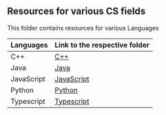 ## Resources for various CS fields
This folder contains resources for various Languages

| Languages | Link to the respective folder |
| ------------- | ------------- |
| C++ | [C++](/C++) |
| Java | [Java](/Java) |
| JavaScript | [JavaScript](/JavaScript)|
| Python | [Python](/Python) |
| Typescript | [Typescript](/Typescript) |
